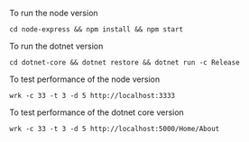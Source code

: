 To run the node version

    cd node-express && npm install && npm start

To run the dotnet version

    cd dotnet-core && dotnet restore && dotnet run -c Release 


To test performance of the node version

    wrk -c 33 -t 3 -d 5 http://localhost:3333

To test performance of the dotnet core version

    wrk -c 33 -t 3 -d 5 http://localhost:5000/Home/About
